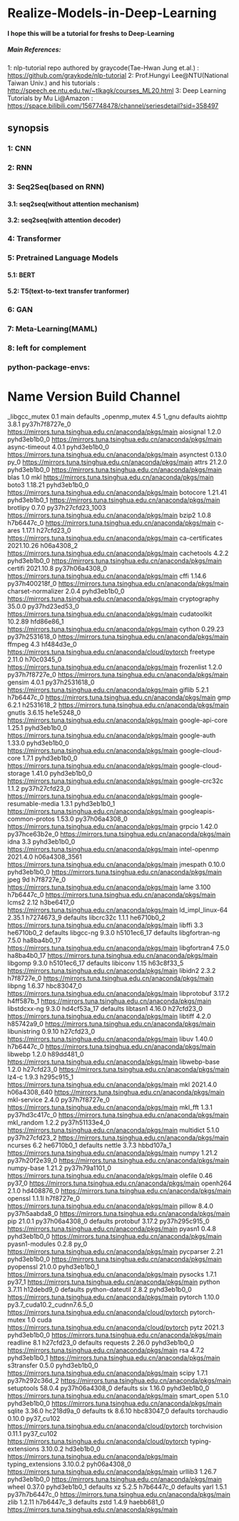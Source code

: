 # Realize-Models-in-Deep-Learning
#### I hope this will be a tutorial for freshs to Deep-Learning
##### Main References:
1: nlp-tutorial repo authored by graycode(Tae-Hwan Jung et.al.) : https://github.com/graykode/nlp-tutorial
2: Prof.Hungyi Lee@NTU(National Taiwan Univ.) and his tutorials : http://speech.ee.ntu.edu.tw/~tlkagk/courses_ML20.html
3: Deep Learning Tutorials by Mu Li@Amazon : https://space.bilibili.com/1567748478/channel/seriesdetail?sid=358497
## synopsis
### 1: CNN
### 2: RNN
### 3: Seq2Seq(based on RNN)
#### 3.1: seq2seq(without attention mechanism)
#### 3.2: seq2seq(with attention decoder)
### 4: Transformer
### 5: Pretrained Language Models
#### 5.1: BERT
#### 5.2: T5(text-to-text transfer tranformer)
### 6: GAN
### 7: Meta-Learning(MAML)
### 8: left for complement

### python-package-envs:
#
# Name                    Version                   Build  Channel
_libgcc_mutex             0.1                        main    defaults
_openmp_mutex             4.5                       1_gnu    defaults
aiohttp                   3.8.1            py37h7f8727e_0    https://mirrors.tuna.tsinghua.edu.cn/anaconda/pkgs/main
aiosignal                 1.2.0              pyhd3eb1b0_0    https://mirrors.tuna.tsinghua.edu.cn/anaconda/pkgs/main
async-timeout             4.0.1              pyhd3eb1b0_0    https://mirrors.tuna.tsinghua.edu.cn/anaconda/pkgs/main
asynctest                 0.13.0                     py_0    https://mirrors.tuna.tsinghua.edu.cn/anaconda/pkgs/main
attrs                     21.2.0             pyhd3eb1b0_0    https://mirrors.tuna.tsinghua.edu.cn/anaconda/pkgs/main
blas                      1.0                         mkl    https://mirrors.tuna.tsinghua.edu.cn/anaconda/pkgs/main
boto3                     1.18.21            pyhd3eb1b0_0    https://mirrors.tuna.tsinghua.edu.cn/anaconda/pkgs/main
botocore                  1.21.41            pyhd3eb1b0_1    https://mirrors.tuna.tsinghua.edu.cn/anaconda/pkgs/main
brotlipy                  0.7.0           py37h27cfd23_1003    https://mirrors.tuna.tsinghua.edu.cn/anaconda/pkgs/main
bzip2                     1.0.8                h7b6447c_0    https://mirrors.tuna.tsinghua.edu.cn/anaconda/pkgs/main
c-ares                    1.17.1               h27cfd23_0    https://mirrors.tuna.tsinghua.edu.cn/anaconda/pkgs/main
ca-certificates           2021.10.26           h06a4308_2    https://mirrors.tuna.tsinghua.edu.cn/anaconda/pkgs/main
cachetools                4.2.2              pyhd3eb1b0_0    https://mirrors.tuna.tsinghua.edu.cn/anaconda/pkgs/main
certifi                   2021.10.8        py37h06a4308_0    https://mirrors.tuna.tsinghua.edu.cn/anaconda/pkgs/main
cffi                      1.14.6           py37h400218f_0    https://mirrors.tuna.tsinghua.edu.cn/anaconda/pkgs/main
charset-normalizer        2.0.4              pyhd3eb1b0_0    https://mirrors.tuna.tsinghua.edu.cn/anaconda/pkgs/main
cryptography              35.0.0           py37hd23ed53_0    https://mirrors.tuna.tsinghua.edu.cn/anaconda/pkgs/main
cudatoolkit               10.2.89              hfd86e86_1    https://mirrors.tuna.tsinghua.edu.cn/anaconda/pkgs/main
cython                    0.29.23          py37h2531618_0    https://mirrors.tuna.tsinghua.edu.cn/anaconda/pkgs/main
ffmpeg                    4.3                  hf484d3e_0    https://mirrors.tuna.tsinghua.edu.cn/anaconda/cloud/pytorch
freetype                  2.11.0               h70c0345_0    https://mirrors.tuna.tsinghua.edu.cn/anaconda/pkgs/main
frozenlist                1.2.0            py37h7f8727e_0    https://mirrors.tuna.tsinghua.edu.cn/anaconda/pkgs/main
gensim                    4.0.1            py37h2531618_0    https://mirrors.tuna.tsinghua.edu.cn/anaconda/pkgs/main
giflib                    5.2.1                h7b6447c_0    https://mirrors.tuna.tsinghua.edu.cn/anaconda/pkgs/main
gmp                       6.2.1                h2531618_2    https://mirrors.tuna.tsinghua.edu.cn/anaconda/pkgs/main
gnutls                    3.6.15               he1e5248_0    https://mirrors.tuna.tsinghua.edu.cn/anaconda/pkgs/main
google-api-core           1.25.1             pyhd3eb1b0_0    https://mirrors.tuna.tsinghua.edu.cn/anaconda/pkgs/main
google-auth               1.33.0             pyhd3eb1b0_0    https://mirrors.tuna.tsinghua.edu.cn/anaconda/pkgs/main
google-cloud-core         1.7.1              pyhd3eb1b0_0    https://mirrors.tuna.tsinghua.edu.cn/anaconda/pkgs/main
google-cloud-storage      1.41.0             pyhd3eb1b0_0    https://mirrors.tuna.tsinghua.edu.cn/anaconda/pkgs/main
google-crc32c             1.1.2            py37h27cfd23_0    https://mirrors.tuna.tsinghua.edu.cn/anaconda/pkgs/main
google-resumable-media    1.3.1              pyhd3eb1b0_1    https://mirrors.tuna.tsinghua.edu.cn/anaconda/pkgs/main
googleapis-common-protos  1.53.0           py37h06a4308_0    https://mirrors.tuna.tsinghua.edu.cn/anaconda/pkgs/main
grpcio                    1.42.0           py37hce63b2e_0    https://mirrors.tuna.tsinghua.edu.cn/anaconda/pkgs/main
idna                      3.3                pyhd3eb1b0_0    https://mirrors.tuna.tsinghua.edu.cn/anaconda/pkgs/main
intel-openmp              2021.4.0          h06a4308_3561    https://mirrors.tuna.tsinghua.edu.cn/anaconda/pkgs/main
jmespath                  0.10.0             pyhd3eb1b0_0    https://mirrors.tuna.tsinghua.edu.cn/anaconda/pkgs/main
jpeg                      9d                   h7f8727e_0    https://mirrors.tuna.tsinghua.edu.cn/anaconda/pkgs/main
lame                      3.100                h7b6447c_0    https://mirrors.tuna.tsinghua.edu.cn/anaconda/pkgs/main
lcms2                     2.12                 h3be6417_0    https://mirrors.tuna.tsinghua.edu.cn/anaconda/pkgs/main
ld_impl_linux-64          2.35.1               h7274673_9    defaults
libcrc32c                 1.1.1                he6710b0_2    https://mirrors.tuna.tsinghua.edu.cn/anaconda/pkgs/main
libffi                    3.3                  he6710b0_2    defaults
libgcc-ng                 9.3.0               h5101ec6_17    defaults
libgfortran-ng            7.5.0               ha8ba4b0_17    https://mirrors.tuna.tsinghua.edu.cn/anaconda/pkgs/main
libgfortran4              7.5.0               ha8ba4b0_17    https://mirrors.tuna.tsinghua.edu.cn/anaconda/pkgs/main
libgomp                   9.3.0               h5101ec6_17    defaults
libiconv                  1.15                 h63c8f33_5    https://mirrors.tuna.tsinghua.edu.cn/anaconda/pkgs/main
libidn2                   2.3.2                h7f8727e_0    https://mirrors.tuna.tsinghua.edu.cn/anaconda/pkgs/main
libpng                    1.6.37               hbc83047_0    https://mirrors.tuna.tsinghua.edu.cn/anaconda/pkgs/main
libprotobuf               3.17.2               h4ff587b_1    https://mirrors.tuna.tsinghua.edu.cn/anaconda/pkgs/main
libstdcxx-ng              9.3.0               hd4cf53a_17    defaults
libtasn1                  4.16.0               h27cfd23_0    https://mirrors.tuna.tsinghua.edu.cn/anaconda/pkgs/main
libtiff                   4.2.0                h85742a9_0    https://mirrors.tuna.tsinghua.edu.cn/anaconda/pkgs/main
libunistring              0.9.10               h27cfd23_0    https://mirrors.tuna.tsinghua.edu.cn/anaconda/pkgs/main
libuv                     1.40.0               h7b6447c_0    https://mirrors.tuna.tsinghua.edu.cn/anaconda/pkgs/main
libwebp                   1.2.0                h89dd481_0    https://mirrors.tuna.tsinghua.edu.cn/anaconda/pkgs/main
libwebp-base              1.2.0                h27cfd23_0    https://mirrors.tuna.tsinghua.edu.cn/anaconda/pkgs/main
lz4-c                     1.9.3                h295c915_1    https://mirrors.tuna.tsinghua.edu.cn/anaconda/pkgs/main
mkl                       2021.4.0           h06a4308_640    https://mirrors.tuna.tsinghua.edu.cn/anaconda/pkgs/main
mkl-service               2.4.0            py37h7f8727e_0    https://mirrors.tuna.tsinghua.edu.cn/anaconda/pkgs/main
mkl_fft                   1.3.1            py37hd3c417c_0    https://mirrors.tuna.tsinghua.edu.cn/anaconda/pkgs/main
mkl_random                1.2.2            py37h51133e4_0    https://mirrors.tuna.tsinghua.edu.cn/anaconda/pkgs/main
multidict                 5.1.0            py37h27cfd23_2    https://mirrors.tuna.tsinghua.edu.cn/anaconda/pkgs/main
ncurses                   6.2                  he6710b0_1    defaults
nettle                    3.7.3                hbbd107a_1    https://mirrors.tuna.tsinghua.edu.cn/anaconda/pkgs/main
numpy                     1.21.2           py37h20f2e39_0    https://mirrors.tuna.tsinghua.edu.cn/anaconda/pkgs/main
numpy-base                1.21.2           py37h79a1101_0    https://mirrors.tuna.tsinghua.edu.cn/anaconda/pkgs/main
olefile                   0.46                     py37_0    https://mirrors.tuna.tsinghua.edu.cn/anaconda/pkgs/main
openh264                  2.1.0                hd408876_0    https://mirrors.tuna.tsinghua.edu.cn/anaconda/pkgs/main
openssl                   1.1.1l               h7f8727e_0    https://mirrors.tuna.tsinghua.edu.cn/anaconda/pkgs/main
pillow                    8.4.0            py37h5aabda8_0    https://mirrors.tuna.tsinghua.edu.cn/anaconda/pkgs/main
pip                       21.0.1           py37h06a4308_0    defaults
protobuf                  3.17.2           py37h295c915_0    https://mirrors.tuna.tsinghua.edu.cn/anaconda/pkgs/main
pyasn1                    0.4.8              pyhd3eb1b0_0    https://mirrors.tuna.tsinghua.edu.cn/anaconda/pkgs/main
pyasn1-modules            0.2.8                      py_0    https://mirrors.tuna.tsinghua.edu.cn/anaconda/pkgs/main
pycparser                 2.21               pyhd3eb1b0_0    https://mirrors.tuna.tsinghua.edu.cn/anaconda/pkgs/main
pyopenssl                 21.0.0             pyhd3eb1b0_1    https://mirrors.tuna.tsinghua.edu.cn/anaconda/pkgs/main
pysocks                   1.7.1                    py37_1    https://mirrors.tuna.tsinghua.edu.cn/anaconda/pkgs/main
python                    3.7.11               h12debd9_0    defaults
python-dateutil           2.8.2              pyhd3eb1b0_0    https://mirrors.tuna.tsinghua.edu.cn/anaconda/pkgs/main
pytorch                   1.10.0          py3.7_cuda10.2_cudnn7.6.5_0    https://mirrors.tuna.tsinghua.edu.cn/anaconda/cloud/pytorch
pytorch-mutex             1.0                        cuda    https://mirrors.tuna.tsinghua.edu.cn/anaconda/cloud/pytorch
pytz                      2021.3             pyhd3eb1b0_0    https://mirrors.tuna.tsinghua.edu.cn/anaconda/pkgs/main
readline                  8.1                  h27cfd23_0    defaults
requests                  2.26.0             pyhd3eb1b0_0    https://mirrors.tuna.tsinghua.edu.cn/anaconda/pkgs/main
rsa                       4.7.2              pyhd3eb1b0_1    https://mirrors.tuna.tsinghua.edu.cn/anaconda/pkgs/main
s3transfer                0.5.0              pyhd3eb1b0_0    https://mirrors.tuna.tsinghua.edu.cn/anaconda/pkgs/main
scipy                     1.7.1            py37h292c36d_2    https://mirrors.tuna.tsinghua.edu.cn/anaconda/pkgs/main
setuptools                58.0.4           py37h06a4308_0    defaults
six                       1.16.0             pyhd3eb1b0_0    https://mirrors.tuna.tsinghua.edu.cn/anaconda/pkgs/main
smart_open                5.1.0              pyhd3eb1b0_0    https://mirrors.tuna.tsinghua.edu.cn/anaconda/pkgs/main
sqlite                    3.36.0               hc218d9a_0    defaults
tk                        8.6.10               hbc83047_0    defaults
torchaudio                0.10.0               py37_cu102    https://mirrors.tuna.tsinghua.edu.cn/anaconda/cloud/pytorch
torchvision               0.11.1               py37_cu102    https://mirrors.tuna.tsinghua.edu.cn/anaconda/cloud/pytorch
typing-extensions         3.10.0.2             hd3eb1b0_0    https://mirrors.tuna.tsinghua.edu.cn/anaconda/pkgs/main
typing_extensions         3.10.0.2           pyh06a4308_0    https://mirrors.tuna.tsinghua.edu.cn/anaconda/pkgs/main
urllib3                   1.26.7             pyhd3eb1b0_0    https://mirrors.tuna.tsinghua.edu.cn/anaconda/pkgs/main
wheel                     0.37.0             pyhd3eb1b0_1    defaults
xz                        5.2.5                h7b6447c_0    defaults
yarl                      1.5.1            py37h7b6447c_0    https://mirrors.tuna.tsinghua.edu.cn/anaconda/pkgs/main
zlib                      1.2.11               h7b6447c_3    defaults
zstd                      1.4.9                haebb681_0    https://mirrors.tuna.tsinghua.edu.cn/anaconda/pkgs/main
